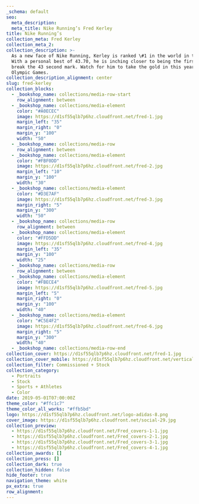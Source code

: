 ```yaml
---
_schema: default
seo:
  meta_description:
  meta_title: Nike Running’s Fred Kerley
title: Nike Running’s
collection_meta: Fred Kerley
collection_meta_2:
collection_description: >-
  As a new face of Nike Running, Kerley is ranked \#1 in the world in the 400.
  With a personal best of 43.70, he is inching closer to being the first ever to
  break the 43 second mark. Watch for him to take the gold in this year’s Tokyo
  Olympic Games.
collection_description_alignment: center
slug: fred-kerley
collection_blocks:
  - _bookshop_name: collections/media-row-start
    row_alignment: between
  - _bookshop_name: collections/media-element
    color: "#A0ECEC"
    image: https://d1sf55qlb7p6hz.cloudfront.net/fred-1.jpg
    margin_left: "35"
    margin_right: "0"
    margin_y: "100"
    width: "50"
  - _bookshop_name: collections/media-row
    row_alignment: between
  - _bookshop_name: collections/media-element
    color: "#FBF0DD"
    image: https://d1sf55qlb7p6hz.cloudfront.net/fred-2.jpg
    margin_left: "10"
    margin_y: "100"
    width: "30"
  - _bookshop_name: collections/media-element
    color: "#D3E7AF"
    image: https://d1sf55qlb7p6hz.cloudfront.net/fred-3.jpg
    margin_right: "5"
    margin_y: "300"
    width: "50"
  - _bookshop_name: collections/media-row
    row_alignment: between
  - _bookshop_name: collections/media-element
    color: "#FFD5DD"
    image: https://d1sf55qlb7p6hz.cloudfront.net/fred-4.jpg
    margin_left: "35"
    margin_y: "100"
    width: "25"
  - _bookshop_name: collections/media-row
    row_alignment: between
  - _bookshop_name: collections/media-element
    color: "#FBECE4"
    image: https://d1sf55qlb7p6hz.cloudfront.net/fred-5.jpg
    margin_left: "5"
    margin_right: "0"
    margin_y: "100"
    width: "40"
  - _bookshop_name: collections/media-element
    color: "#C5E4F2"
    image: https://d1sf55qlb7p6hz.cloudfront.net/fred-6.jpg
    margin_right: "5"
    margin_y: "300"
    width: "40"
  - _bookshop_name: collections/media-row-end
collection_cover: https://d1sf55qlb7p6hz.cloudfront.net/fred-1.jpg
collection_cover_mobile: https://d1sf55qlb7p6hz.cloudfront.net/verticalcovers-29.jpg
collection_filter: Commissioned + Stock
collection_category:
  - Portraits
  - Stock
  - Sports + Athletes
  - Color
date: 2019-05-01T07:00:00Z
theme_color: "#ffc1c7"
theme_color_all_works: "#ffb5bd"
logo: https://d1sf55qlb7p6hz.cloudfront.net/logo-adidas-8.png
cover_image: https://d1sf55qlb7p6hz.cloudfront.net/social-29.jpg
collection_preview:
  - https://d1sf55qlb7p6hz.cloudfront.net/Fred_covers-1-1.jpg
  - https://d1sf55qlb7p6hz.cloudfront.net/Fred_covers-2-1.jpg
  - https://d1sf55qlb7p6hz.cloudfront.net/Fred_covers-3-1.jpg
  - https://d1sf55qlb7p6hz.cloudfront.net/Fred_covers-4-1.jpg
collection_awards: []
collection_press: []
collection_dark: true
collection_hidden: false
hide_footer: true
navigation_theme: white
px_extra: true
row_alignment:
---
```

